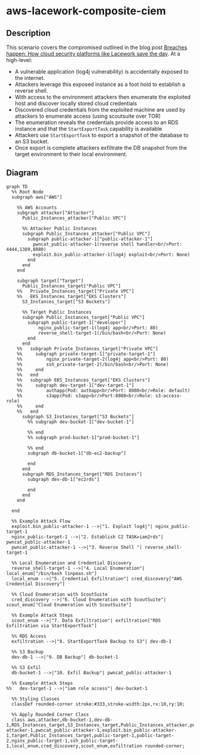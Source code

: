 # aws-lacework-composite-ciem

## Description

This scenario covers the compromised outlined in the blog post [Breaches happen: How cloud security platforms like Lacework save the day](https://www.lacework.com/blog/breaches-happen-how-cloud-security-platforms-like-lacework-save-the-day). At a high-level:

* A vulnerable application (log4j vulnerability) is accidentally exposed to the internet. 
* Attackers leverage this exposed instance as a foot hold to establish a reverse shell. 
* With access to the environment attackers then enumerate the exploited host and discover locally stored cloud credentials
* Discovered cloud credentials from the exploited machine are used by attackers to enumerate access (using scoutsuite over TOR)
* The enumeration reveals the credentials provide access to an RDS instance and that the `StartExportTask` capability is available
* Attackers use `StartExportTask` to export a snapshot of the database to an S3 bucket. 
* Once export is complete attackers exfiltrate the DB snapshot from the target environment to their local environment.

## Diagram

```mermaid
graph TD
  %% Root Node
  subgraph aws["AWS"]
    
    %% AWS Accounts
    subgraph attacker["Attacker"]
      Public_Instances_attacker["Public VPC"]
      
      %% Attacker Public Instances
      subgraph Public_Instances_attacker["Public VPC"]
        subgraph public-attacker-1["public-attacker-1"]
          pwncat_public-attacker-1(reverse shell handler<br/>Port: 4444,1389,8080)
          exploit.bin_public-attacker-1(log4j exploit<br/>Port: None)
        end
      end
    end
    
    subgraph target["Target"]
      Public_Instances_target["Public VPC"]
    %%   Private_Instances_target["Private VPC"]
    %%   EKS_Instances_target["EKS Clusters"]
      S3_Instances_target["S3 Buckets"]

      %% Target Public Instances
      subgraph Public_Instances_target["Public VPC"]
        subgraph public-target-1["developer"]
            nginx_public-target-1(log4j app<br/>Port: 80)
            reverse_shell-target-1(/bin/bash<br/>Port: None)
        end
      end
    %%   subgraph Private_Instances_target["Private VPC"]
    %%     subgraph private-target-1["private-target-1"]
    %%         nginx_private-target-2(log4j app<br/>Port: 80)
    %%         ssh_private-target-2(/bin/bash<br/>Port: None)
    %%     end
    %%   end
    %%   subgraph EKS_Instances_target["EKS Clusters"]
    %%     subgraph dev-target-1["dev-target-1"]
    %%         authapp(Pod: authapp<br/>Port: 8080<br/>Role: default)
    %%         s3app(Pod: s3app<br/>Port:8080<br/>Role: s3-access-role)
    %%     end
    %%   end
      subgraph S3_Instances_target["S3 Buckets"]
        %% subgraph dev-bucket-1["dev-bucket-1"]
            
        %% end
        %% subgraph prod-bucket-1["prod-bucket-1"]
            
        %% end
        subgraph db-bucket-1["db-ec2-backup"]
            
        end
      end
      subgraph RDS_Instances_target["RDS Instaces"]
        subgraph dev-db-1["ec2rds"]
            
        end
      end
    end

  end

  %% Example Attack Flow
  exploit.bin_public-attacker-1 -->|"1. Exploit log4j"| nginx_public-target-1
  nginx_public-target-1 -->|"2. Establish C2 TASK=iam2rds"| pwncat_public-attacker-1
  pwncat_public-attacker-1 -->|"3. Reverse Shell "| reverse_shell-target-1

  %% Local Enumeration and Credential Discovery
  reverse_shell-target-1 -->|"4. Local Enumeration"| local_enum["/bin/bash linpeas.sh"]
  local_enum -->|"5. Credential Exfiltration"| cred_discovery["AWS Credential Discovery"]

  %% Cloud Enumeration with ScoutSuite
  cred_discovery -->|"6. Cloud Enumeration with ScoutSuite"| scout_enum["Cloud Enumeration with ScoutSuite"]

  %% Example Attack Steps
  scout_enum -->|"7. Data Exfiltration"| exfiltration["RDS Exfiltration via StartExportTask"]
  
  %% RDS Access
  exfiltration -->|"8. StartExportTask Backup to S3"| dev-db-1
  
  %% S3 Backup
  dev-db-1 -->|"9. DB Backup"| db-bucket-1
  
  %% S3 Exfil
  db-bucket-1 -->|"10. Exfil Backup"| pwncat_public-attacker-1

  %% Example Attack Steps
%%   dev-target-1 -->|"iam role access"| dev-bucket-1

  %% Styling Classes
  classDef rounded-corner stroke:#333,stroke-width:2px,rx:10,ry:10;
  
  %% Apply Rounded Corner Class
  class aws,attacker,db-bucket-1,dev-db-1,RDS_Instances_target,S3_Instances_target,Public_Instances_attacker,public-attacker-1,pwncat_public-attacker-1,exploit.bin_public-attacker-1,target,Public_Instances_target,public-target-1,public-target-2,nginx_public-target-1,ssh_public-target-1,local_enum,cred_discovery,scout_enum,exfiltration rounded-corner;
```